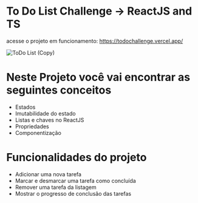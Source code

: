 # To Do List Challenge -> ReactJS and TS

acesse o projeto em funcionamento: https://todochallenge.vercel.app/


![ToDo List (Copy)](https://user-images.githubusercontent.com/77198706/196043177-b11c74fb-790f-4346-9cf9-93e57068ee27.png)


<h1> Neste Projeto você vai encontrar as seguintes conceitos</h1>
<ul> 
<li> Estados </li>
<li> Imutabilidade do estado </li>
<li> Listas e chaves no ReactJS </li>
<li> Propriedades </li>
<li> Componentização </li>
</ul>

<h1> Funcionalidades do projeto </h1>
<ul> 
<li> Adicionar uma nova tarefa </li>
<li> Marcar e desmarcar uma tarefa como concluída </li>
<li> Remover uma tarefa da listagem  </li>
<li> Mostrar o progresso de conclusão das tarefas </li>
</ul>

